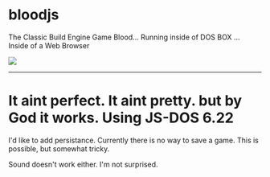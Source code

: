 # bloodjs
The Classic Build Engine Game Blood... Running inside of DOS BOX ... Inside of a Web Browser


<img src="https://www.google.com/url?sa=i&source=images&cd=&cad=rja&uact=8&ved=2ahUKEwi_x8TSiLjhAhXomuAKHUyHAlEQjRx6BAgBEAU&url=https%3A%2F%2Fclassicreload.com%2Fblood.html&psig=AOvVaw2d4zBn3rmuTv8x43pJivDD&ust=1554523277086378">

<HR> 

<h1>It aint perfect. It aint pretty. but by God it works. Using JS-DOS 6.22</h1>

I'd like to add persistance. Currently there is no way to save a game. This is possible, but somewhat tricky. 

Sound doesn't work either. I'm not surprised. 




